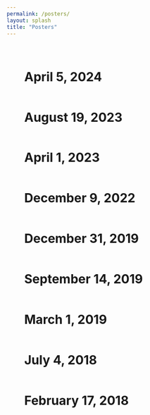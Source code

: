 ```yaml
---
permalink: /posters/
layout: splash
title: "Posters"
---
```


<figure style="padding-top: 20px; width: 75%" class="align-center">
<h1>April 5, 2024</h1>
<img src="{{ site.url }}{{ site.baseurl }}/assets/images/posters/poster-2024-04-05.png" alt="">

<h1>August 19, 2023</h1>
<img src="{{ site.url }}{{ site.baseurl }}/assets/images/posters/poster-2023-08-19.jpg" alt="">

<h1>April 1, 2023</h1>
<img src="{{ site.url }}{{ site.baseurl }}/assets/images/posters/poster-2023-04-01.png" alt="">

<h1>December 9, 2022</h1>
<img src="{{ site.url }}{{ site.baseurl }}/assets/images/posters/poster-2022-12-09.png" alt="">

<h1>December 31, 2019</h1>
<img src="{{ site.url }}{{ site.baseurl }}/assets/images/posters/poster-2019-12-31.png" alt="">

<h1>September 14, 2019</h1>
<img src="{{ site.url }}{{ site.baseurl }}/assets/images/posters/poster-2019-09-14.jpg" alt="">

<h1>March 1, 2019</h1>
<img src="{{ site.url }}{{ site.baseurl }}/assets/images/posters/poster-2019-03-01.jpg" alt="">

<h1>July 4, 2018</h1>
<img src="{{ site.url }}{{ site.baseurl }}/assets/images/posters/poster-2018-07-04.jpg" alt="">

<h1>February 17, 2018</h1>
<img src="{{ site.url }}{{ site.baseurl }}/assets/images/posters/poster-2018-02-17.jpg" alt="">
</figure>
